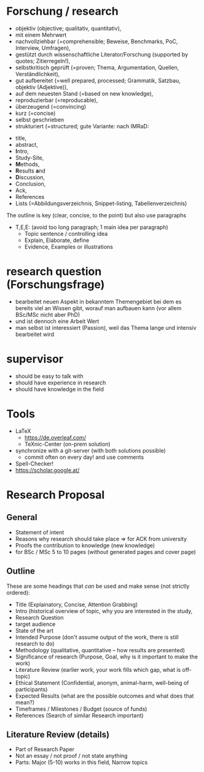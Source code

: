 # Forschung / research
- objektiv (objective; qualitativ, quantitativ),
- mit einem Mehrwert
- nachvollziehbar (=comprehensible; Beweise, Benchmarks, PoC, Interview, Umfragen),
- gestützt durch wissenschaftliche Literator/Forschung (supported by quotes; Zitierregeln!),
- selbstkritisch geprüft (=proven; Thema, Argumentation, Quellen, Verständlichkeit),
- gut aufbereitet (=well prepared, processed; Grammatik, Satzbau, objektiv (Adjektive)),
- auf dem neuesten Stand (=based on new knowledge),
- reproduzierbar (=reproducable),
- überzeugend (=convincing)
- kurz (=concise)
- selbst geschrieben
- strukturiert (=structured; gute Variante: nach IMRaD: 
 * title, 
 * abstract, 
 * **I**ntro, 
 * Study-Site, 
 * **M**ethods, 
 * **R**esults **a**nd 
 * **D**iscussion, 
 * Conclusion, 
 * Ack,
 * References
 * Lists (=Abbildungsverzeichnis, Snippet-listing, Tabellenverzeichnis)

The outline is key (clear, concise, to the point) but also use paragraphs
  -	T,E,E: (avoid too long paragraph; 1 main idea per paragraph)
    -	Topic sentence / controlling idea
    -	Explain, Elaborate, define
    -	Evidence, Examples or illustrations

# research question (Forschungsfrage)
-	bearbeitet neuen Aspekt in bekanntem Themengebiet bei dem es bereits viel an Wissen gibt, worauf man aufbauen kann (vor allem BSc/MSc nicht aber PhD)
- und ist dennoch eine Arbeit Wert
- man selbst ist interessiert (Passion), weil das Thema lange und intensiv bearbeitet wird

# supervisor
- should be easy to talk with
- should have experience in research
- should have knowledge in the field

# Tools
- LaTeX
  - https://de.overleaf.com/
  - TeXnic-Center (on-prem solution)
- synchronize with a git-server (with both solutions possible)
  - commit often on every day! and use comments
- Spell-Checker!
- https://scholar.google.at/
  
# Research Proposal
## General
- Statement of intent
-	Reasons why research should take place  => for ACK from university
  - Proofs the contribution to knowledge (new knowledge)
- for BSc / MSc 5 to 10 pages (without generated pages and cover page)

## Outline
These are some headings that _can_ be used and make sense (not strictly ordered):

-	Title (Explainatory, Concise, Attention Grabbing)
-	Intro (historical overview of topic, why you are interested in the study, 
  - Research Question
  - target audience
  - State of the art
- Intended Purpose (don't assume output of the work, there is still research to do) 
-	Methodology (qualitative, quantitative – how results are presented)
- Significance of research (Purpose, Goal, why is it important to make the work)
-	Literature Review (earlier work, your work fills which gap, what is off-topic)
-	Ethical Statement (Confidential, anonym, animal-harm, well-being of participants)
-	Expected Results (what are the possible outcomes and what does that mean?)
-	Timeframes / Milestones / Budget (source of funds)
-	References (Search of similar Research important)

## Literature Review (details)
- Part of Research Paper
-	Not an essay / not proof / not state anything
-	Parts: Major (5-10) works in this field, Narrow topics
